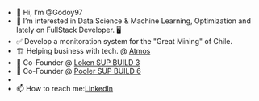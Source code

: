 - 👋 Hi, I’m @Godoy97
- 👀 I’m interested in Data Science & Machine Learning, Optimization and lately on FullStack Developer. 🖥️
- ✅ Develop a monitoration system for the "Great Mining" of Chile.
- 🏗️ Helping business with tech. @ [Atmos](www.atmos.codes)
- 💞️ Co-Founder @ [Loken SUP BUILD 3](https://www.linkedin.com/company/loken-software)
- 🚗 Co-Founder @ [Pooler SUP BUILD 6](https://www.pooler.cl/)
- 
- 📫 How to reach me:[LinkedIn](https://www.linkedin.com/in/daniel-godoy-droguett/)

<!---
Godoy97/Godoy97 is a ✨ special ✨ repository because its `README.md` (this file) appears on your GitHub profile.
You can click the Preview link to take a look at your changes.
--->
